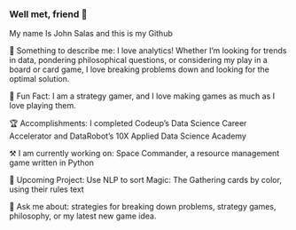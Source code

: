 ### Well met, friend 🤝

My name Is John Salas and this is my Github

🔎 Something to describe me: I love analytics! Whether I’m looking for trends in data, pondering philosophical questions, or considering my play in a board or card game, I love breaking problems down and looking for the optimal solution.

🎲 Fun Fact: I am a strategy gamer, and I love making games as much as I love playing them.

🏆 Accomplishments: I completed Codeup’s Data Science Career Accelerator and DataRobot’s 10X Applied Data Science Academy

⚒ I am currently working on: Space Commander, a resource management game written in Python

📓 Upcoming Project: Use NLP to sort Magic: The Gathering cards by color, using their rules text

💬 Ask me about: strategies for breaking down problems, strategy games, philosophy, or my latest new game idea.
<!--
**Johndsalas/johndsalas** is a ✨ _special_ ✨ repository because its `README.md` (this file) appears on your GitHub profile.

Here are some ideas to get you started:

- 🔭 I’m currently working on ...
- 🌱 I’m currently learning ...
- 👯 I’m looking to collaborate on ...
- 🤔 I’m looking for help with ...
- 💬 Ask me about ...
- 📫 How to reach me: ...
- 😄 Pronouns: ...
- ⚡ Fun fact: ...
-->
